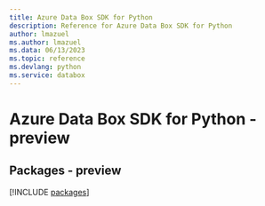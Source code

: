 ```yaml
---
title: Azure Data Box SDK for Python
description: Reference for Azure Data Box SDK for Python
author: lmazuel
ms.author: lmazuel
ms.data: 06/13/2023
ms.topic: reference
ms.devlang: python
ms.service: databox
---
```

# Azure Data Box SDK for Python - preview
## Packages - preview
[!INCLUDE [packages](data-box-index.md)]